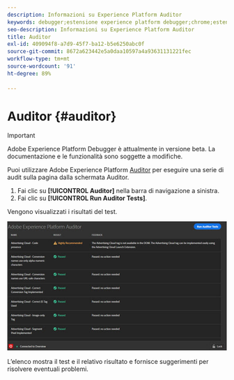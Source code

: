 ```yaml
---
description: Informazioni su Experience Platform Auditor
keywords: debugger;estensione experience platform debugger;chrome;estensione;auditor;dtm;target
seo-description: Informazioni su Experience Platform Auditor
title: Auditor
exl-id: 409094f8-a7d9-45f7-ba12-b5e6250abc0f
source-git-commit: 8672a623442e5a0daa10597a4a93631131221fec
workflow-type: tm+mt
source-wordcount: '91'
ht-degree: 89%

---
```


# Auditor {#auditor}

>[!IMPORTANT]
>
>Adobe Experience Platform Debugger è attualmente in versione beta. La documentazione e le funzionalità sono soggette a modifiche.

Puoi utilizzare Adobe Experience Platform [Auditor](https://docs.adobe.com/content/help/it-IT/auditor/using/overview.html) per eseguire una serie di audit sulla pagina dalla schermata Auditor.

1. Fai clic su **[!UICONTROL Auditor]** nella barra di navigazione a sinistra.
1. Fai clic su **[!UICONTROL Run Auditor Tests]**.

Vengono visualizzati i risultati del test.

![](assets/auditor-results.jpg)

L’elenco mostra il test e il relativo risultato e fornisce suggerimenti per risolvere eventuali problemi.

